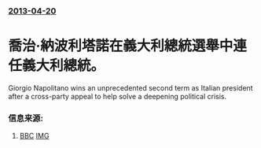 ### [2013-04-20](/news/2013/04/20/index.md)

##### 
#  喬治·納波利塔諾在義大利總統選舉中連任義大利總統。

Giorgio Napolitano wins an unprecedented second term as Italian president after a cross-party appeal to help solve a deepening political crisis.


### 信息来源:

1. [BBC](http://www.bbc.co.uk/news/world-europe-22232305) [IMG](https://ichef.bbci.co.uk/news/1024/media/images/67130000/jpg/_67130536_67130531.jpg)

